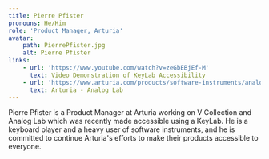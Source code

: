 ```yaml
---
title: Pierre Pfister
pronouns: He/Him
role: 'Product Manager, Arturia'
avatar:
    path: PierrePfister.jpg
    alt: Pierre Pfister
links:
    - url: 'https://www.youtube.com/watch?v=zeGbEBjEf-M'
      text: Video Demonstration of KeyLab Accessibility
    - url: 'https://www.arturia.com/products/software-instruments/analoglab-v/overview'
      text: Arturia - Analog Lab
---
```


Pierre Pfister is a Product Manager at Arturia working on V Collection and Analog Lab which was recently made accessible using a KeyLab. He is a keyboard player and a heavy user of  software instruments, and he is committed to continue Arturia's efforts to make their products accessible to everyone.